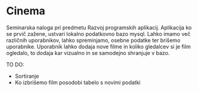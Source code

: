 # Cinema

Seminarska naloga pri predmetu Razvoj programskih aplikacij. Aplikacija ko se prvič zažene, ustvari lokalno podatkovno bazo mysql. Lahko imamo več različnih uporabnikov, lahko spreminjamo, osebne podatke ter brišemo uporabnike. Uporabnik lahko dodaja nove filme in koliko gledalcev si je film ogledalo, to dodaja kar vizualno in se samodejno shranjuje v bazo. 

TO DO:
- Sortiranje
- Ko izbrišemo film posodobi tabelo s novimi podatki
